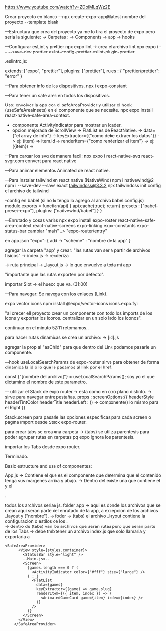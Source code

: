 https://www.youtube.com/watch?v=ZDoiMLqWz2E

Crear proyecto en blanco
--npx create-expo-app@latest nombre del proyecto --template blank

--Estructura que crea del proyecto
ya me lo tira el proyecto de expo pero seria la siguiente:
-> Carpetas : 
    -> Components
    -> app
    -> hooks

--Configurar esLint y prettier
npx expo lint -> crea el archivo lint
npx expo i -- --save-dev prettier eslint-config-prettier eslint-plugin-prettier

.eslintrc.js:

extends: ["expo", "prettier"],
plugins: ["prettier"],
rules : {
    "prettier/prettier": "error"
}

--Para obtener info de los dispositivos.
npx i expo-constant

--Para tener un safe area en todos los dispositivos.

Uso: envolver la app con el safeAreaProvider y utilizar el 
hook (useSafeAreaInsets) en el componente que se necesite.
npx expo install react-native-safe-area-context.

* componente ActivityIndicator para mostrar un loader.
* opcion mejorada de ScrollView -> FlatList es de ReactNative.
	-> data={"el array de info"}
	-> keyExtractor={{"como debe extraer los datos"}}
		-> ej: (item) => item.id
	-> renderItem={"como renderizar el item"}
		-> ej: ({item}) => <Componente info={info} />

--Para cargar los svg de manera facil:
npx expo i react-native-svg
react-svgr.com convert para react native


--Para animar elementos
Animated de react native.

--Para instalar tailwind en react native (NativeWind)
npm i nativewind@2
npm i --save-dev --save exact tailwindcss@3.3.2
npx tailwindcss init
config el archivo de tailwind

-config en babel (si no lo tengo lo agrego al archivo babel.config.js)
        module.exports = function(api) {
            api.cache(true);
            return{
                presets : ["babel-preset-expo"],
                plugins: ["nativewind/babel"]
            }
        }

--Enrutado y cosas varias
npx expo install expo-router react-native-safe-area-context react-native-screens expo-linking expo-constants expo-status-bar
cambiar "main" _> "expo-router/entry"

en app.json "expo": {
	add -> "scheme" : "nombre de la app"
}

agregar la carpeta "app" y crear:
"las rutas van ser a partir de archivos fisicos"
-> index.js -> renderiza <Main /> -> ruta principal
-> _layout.js -> lo que envuelve a toda mi app 

"importante que las rutas exporten por defecto".

importar Slot -> el hueco que va. (31:00)

--Para navegar:
Se navega con los enlaces (Link).
<Link href ="/la ruta" /> 

expo vector icons 
npm install @expo/vector-icons
icons.expo.fyi

"al crecer ell proyecto crear un componente con todo los imports de los icons y exportar los iconos.
centralizar en un solo lado los iconos".

continuar en el minuto 52:11
retomamos..

para hacer rutas dinamicas se crea un archivo:
-> [id].js

agregar la prop al "asChild" para que dentro del Link podamos pasarle un componente.

--hook useLocalSearchParams de expo-router sirve para obtener de forma dinamica la id o lo que le pasamos al link por el href.

const {"[nombre del archivo]"} = useLocalSearchParams(); soy yo el que dictamino el nombre de este parametro.

-- utilizar el Stack de expo router.-> esta como en otro plano distinto. -> sirve para navegar entre pestañas.
    props : screenOptions:{{
        headerStyle
        headerTintColor
        headerTitle
        headerLeft : () => componente()
        lo mismo para el Right
    }}

Stack.screen para pasarle las opciones especificas para cada screen o pagina import desde Stack expo-router.

para crear tabs se crea una carpeta -> (tabs) se utiliza parentesis para poder agrupar rutas en carpetas pq expo ignora los parentesis.

importar los Tabs desde expo router.

Terminado.

Basic estructure and use of componentes:

App.js -> Contiene el <SafeAreaProvider /> que es el componente que determina que el contenido tenga sus margenes arriba y abajo.
       -> Dentro del <SafeAreaProvider /> existe una <View /> que contiene el <StatusBar /> y el <Main />.

todos los archivos serian js.
folder app -> aqui es donde los archivos que se crean aqui seran parte del enrutado de la app, a excepcion de los archivos _layout y ("nombre").
                -> foder -> (tabs) el archivo _layout contiene la configuracion o estilos de los <Tabs />.  
                         -> dentro de (tabs) van los archivos que seran rutas pero que seran parte de los Tabs
                         -> debe tmb tener un archivo index.js que solo llamaria y exportaria a <Main /> 
```
<SafeAreaProvider>
      <View style={styles.container}>
        <StatusBar style="light" />
        --Main.jsx--
        <Screen>
          {games.length === 0 ? (
            <ActivityIndicator color={"#fff"} size={"large"} />
          ) : (
            <FlatList
              data={games}
              keyExtractor={(game) => game.slug}
              renderItem={({ item, index }) => (
                <AnimatedGameCard game={item} index={index} />
              )}
            />
          )}
        </Screen>
      </View>
    </SafeAreaProvider>
```